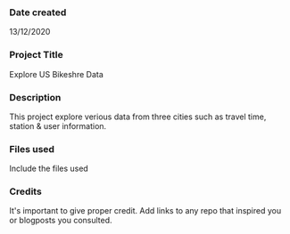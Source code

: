 ### Date created
13/12/2020

### Project Title
Explore US Bikeshre Data
### Description
This project explore verious data from three cities such as travel time, station & user information. 

### Files used
Include the files used

### Credits
It's important to give proper credit. Add links to any repo that inspired you or blogposts you consulted.

